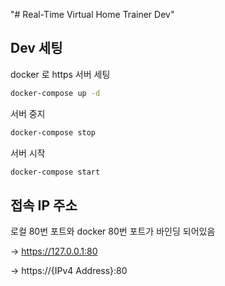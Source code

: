 "# Real-Time Virtual Home Trainer Dev" 

## Dev 세팅

docker 로 https 서버 세팅

```bash
docker-compose up -d
```
서버 중지

```bash
docker-compose stop
```

서버 시작

```bash
docker-compose start
```

## 접속 IP 주소 

로컬 80번 포트와 docker 80번 포트가 바인딩 되어있음

-> https://127.0.0.1:80 

-> https://{IPv4 Address}:80